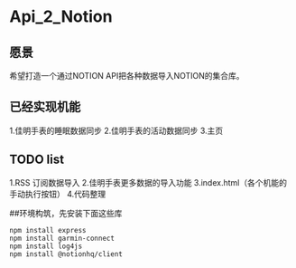 # Api_2_Notion

## 愿景
希望打造一个通过NOTION API把各种数据导入NOTION的集合库。

## 已经实现机能
1.佳明手表的睡眠数据同步
2.佳明手表的活动数据同步
3.主页

## TODO list
1.RSS 订阅数据导入
2.佳明手表更多数据的导入功能
3.index.html（各个机能的手动执行按钮）
4.代码整理


##环境构筑，先安装下面这些库
```shell
npm install express
npm install garmin-connect
npm install log4js
npm install @notionhq/client
```